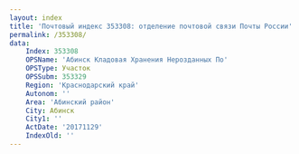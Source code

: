 ```yaml
---
layout: index
title: 'Почтовый индекс 353308: отделение почтовой связи Почты России'
permalink: /353308/
data:
    Index: 353308
    OPSName: 'Абинск Кладовая Хранения Нерозданных По'
    OPSType: Участок
    OPSSubm: 353329
    Region: 'Краснодарский край'
    Autonom: ''
    Area: 'Абинский район'
    City: Абинск
    City1: ''
    ActDate: '20171129'
    IndexOld: ''
---
```

